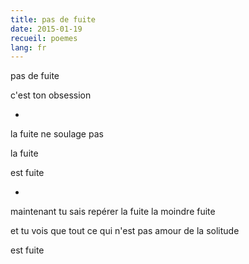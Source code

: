 ```yaml
---
title: pas de fuite
date: 2015-01-19
recueil: poemes
lang: fr
---
```


pas de fuite

c'est ton obsession

*

la fuite ne soulage pas

la fuite

est fuite

*

maintenant tu sais repérer la fuite
la moindre fuite

et tu vois
que tout ce qui n'est pas amour de la solitude

est fuite
